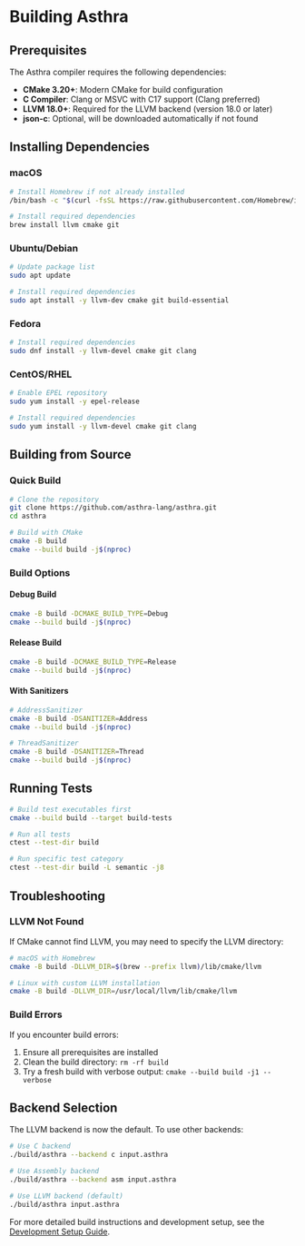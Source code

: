 # Building Asthra

## Prerequisites

The Asthra compiler requires the following dependencies:

- **CMake 3.20+**: Modern CMake for build configuration
- **C Compiler**: Clang or MSVC with C17 support (Clang preferred)
- **LLVM 18.0+**: Required for the LLVM backend (version 18.0 or later)
- **json-c**: Optional, will be downloaded automatically if not found

## Installing Dependencies

### macOS

```bash
# Install Homebrew if not already installed
/bin/bash -c "$(curl -fsSL https://raw.githubusercontent.com/Homebrew/install/HEAD/install.sh)"

# Install required dependencies
brew install llvm cmake git
```

### Ubuntu/Debian

```bash
# Update package list
sudo apt update

# Install required dependencies
sudo apt install -y llvm-dev cmake git build-essential
```

### Fedora

```bash
# Install required dependencies
sudo dnf install -y llvm-devel cmake git clang
```

### CentOS/RHEL

```bash
# Enable EPEL repository
sudo yum install -y epel-release

# Install required dependencies
sudo yum install -y llvm-devel cmake git clang
```

## Building from Source

### Quick Build

```bash
# Clone the repository
git clone https://github.com/asthra-lang/asthra.git
cd asthra

# Build with CMake
cmake -B build
cmake --build build -j$(nproc)
```

### Build Options

#### Debug Build
```bash
cmake -B build -DCMAKE_BUILD_TYPE=Debug
cmake --build build -j$(nproc)
```

#### Release Build
```bash
cmake -B build -DCMAKE_BUILD_TYPE=Release
cmake --build build -j$(nproc)
```

#### With Sanitizers
```bash
# AddressSanitizer
cmake -B build -DSANITIZER=Address
cmake --build build -j$(nproc)

# ThreadSanitizer
cmake -B build -DSANITIZER=Thread
cmake --build build -j$(nproc)
```

## Running Tests

```bash
# Build test executables first
cmake --build build --target build-tests

# Run all tests
ctest --test-dir build

# Run specific test category
ctest --test-dir build -L semantic -j8
```

## Troubleshooting

### LLVM Not Found

If CMake cannot find LLVM, you may need to specify the LLVM directory:

```bash
# macOS with Homebrew
cmake -B build -DLLVM_DIR=$(brew --prefix llvm)/lib/cmake/llvm

# Linux with custom LLVM installation
cmake -B build -DLLVM_DIR=/usr/local/llvm/lib/cmake/llvm
```

### Build Errors

If you encounter build errors:

1. Ensure all prerequisites are installed
2. Clean the build directory: `rm -rf build`
3. Try a fresh build with verbose output: `cmake --build build -j1 --verbose`

## Backend Selection

The LLVM backend is now the default. To use other backends:

```bash
# Use C backend
./build/asthra --backend c input.asthra

# Use Assembly backend
./build/asthra --backend asm input.asthra

# Use LLVM backend (default)
./build/asthra input.asthra
```

For more detailed build instructions and development setup, see the [Development Setup Guide](docs/contributor/quick-start/development-setup.md).